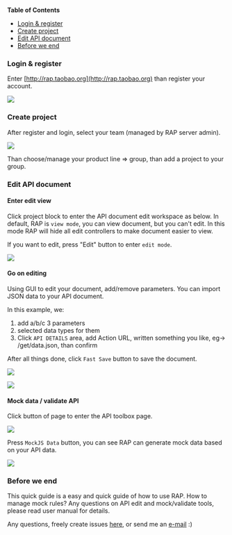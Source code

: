 **Table of Contents** 

- [Login & register](#login-&-register)
- [Create project](#create-project)
- [Edit API document](#edit-api-document)
- [Before we end](#before-we-end)

### Login & register

Enter [http://rap.taobao.org](http://rap.taobao.org) than register your account.

![](http://gtms02.alicdn.com/tps/i2/TB1vEjfJpXXXXcJXFXXXQk94FXX-2698-1670.png)

### Create project

After register and login, select your team (managed by RAP server admin).

![](http://gtms03.alicdn.com/tps/i3/TB1B2YfJpXXXXbtXVXX9Brn0XXX-1388-424.png)

Than choose/manage your product line => group, than add a project to your group.

### Edit API document

#### Enter edit view
Click project block to enter the API document edit workspace as below. In default, RAP is `view mode`, you can view document, but you can't edit. In this mode RAP will hide all edit controllers to make document easier to view.

If you want to edit, press "Edit" button to enter `edit mode`.

![](http://gtms01.alicdn.com/tps/i1/TB1GjHdJpXXXXXTaXXXWRQJ_FXX-2488-1192.png)

#### Go on editing

Using GUI to edit your document, add/remove parameters. You can import JSON data to your API document.

In this example, we:
1. add a/b/c 3 parameters
2. selected data types for them
3. Click `API DETAILS` area, add Action URL, written something you like, eg-> /get/data.json, than confirm

After all things done, click `Fast Save` button to save the document.

![](http://gtms04.alicdn.com/tps/i4/TB1DhnwJpXXXXaYXpXXUIV_MFXX-1580-1356.png)

![](http://gtms01.alicdn.com/tps/i1/TB1PUzwJpXXXXaqXpXXB9uvSXXX-2452-1310.png)

#### Mock data / validate API

Click button of page to enter the API toolbox page.

![](http://gtms01.alicdn.com/tps/i1/TB1g2vEJpXXXXaeXXXXAtnL7VXX-1014-688.png)

Press `MockJS Data` button, you can see RAP can generate mock data based on your API data.

![](http://gtms04.alicdn.com/tps/i4/TB1Q66xJpXXXXabXpXXlhuM5VXX-2316-1590.png)

### Before we end

This quick guide is a easy and quick guide of how to use RAP. How to manage mock rules? Any questions on API edit and mock/validate tools, please  read user manual for details.


Any questions, freely create issues [here](github.com/thx/RAP/issues), or send me an [e-mail](mailto:bosn@outlook.com) :)

